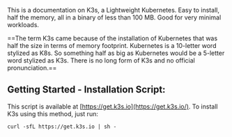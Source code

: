 This is a documentation on K3s, a Lightweight Kubernetes. Easy to install, half the memory, all in a binary of less than 100 MB. Good for very minimal workloads. 

==The term K3s came because of the installation of Kubernetes that was half the size in terms of memory footprint. Kubernetes is a 10-letter word stylized as K8s. So something half as big as Kubernetes would be a 5-letter word stylized as K3s. There is no long form of K3s and no official pronunciation.==

## Getting Started - Installation Script:
This script is available at [https://get.k3s.io](https://get.k3s.io/). To install K3s using this method, just run:
```
curl -sfL https://get.k3s.io | sh -
```


